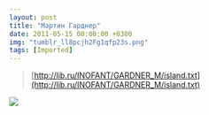 ```yaml
---
layout: post
title: "Мартин Гарднер"
date: 2011-05-15 00:00:00 +0300
img: "tumblr_ll8pcjh2Fg1qfp23s.png"
tags: [Imported]
---
```


> [http://lib.ru/INOFANT/GARDNER_M/island.txt](http://lib.ru/INOFANT/GARDNER_M/island.txt)

![](/blog/assets/tumblr_ll8pcjh2Fg1qfp23s.png)
